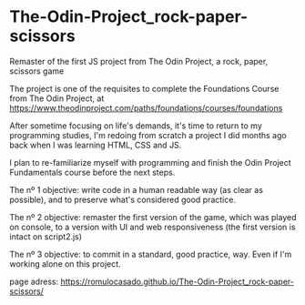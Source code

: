 # The-Odin-Project_rock-paper-scissors

 Remaster of the first JS project from The Odin Project, a rock, paper, scissors game

 The project is one of the requisites to complete the Foundations Course from The Odin Project, at https://www.theodinproject.com/paths/foundations/courses/foundations

 After sometime focusing on life's demands, it's time to return to my programming studies, I'm redoing from scratch a project I did months ago back when I was learning HTML, CSS and JS.

 I plan to re-familiarize myself with programming and finish the Odin Project Fundamentals course before the next steps.

 The nº 1 objective: write code in a human readable way (as clear as possible), and to preserve what's considered good practice.

 The nº 2 objective: remaster the first version of the game, which was played on console, to a version with UI and web responsiveness (the first version is intact on script2.js)

 The nº 3 objective: to commit in a standard, good practice, way. Even if I'm working alone on this project.
 
page adress:
https://romulocasado.github.io/The-Odin-Project_rock-paper-scissors/
